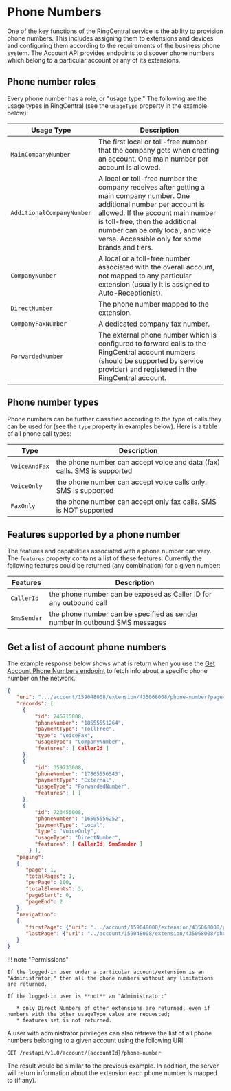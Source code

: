 # Phone Numbers

One of the key functions of the RingCentral service is the ability to provision phone numbers. This includes assigning them to extensions and devices and configuring them according to the requirements of the business phone system. The Account API provides endpoints to discover phone numbers which belong to a particular account or any of its extensions.

## Phone number roles

Every phone number has a role, or "usage type." The following are the usage types in RingCentral (see the `usageType` property in the example below):

| Usage Type | Description |
|-|-|
| `MainCompanyNumber` | The first local or toll-free number that the company gets when creating an account. One main number per account is allowed. |
| `AdditionalCompanyNumber` | A local or toll-free number the company receives after getting a main company number. One additional number per account is allowed. If the account main number is toll-free, then the additional number can be only local, and vice versa. Accessible only for some brands and tiers. | 
| `CompanyNumber` | A local or a toll-free number associated with the overall account, not mapped to any particular extension (usually it is assigned to Auto-Receptionist). | 
| `DirectNumber` | The phone number mapped to the extension. | 
| `CompanyFaxNumber` | A dedicated company fax number. |
| `ForwardedNumber` | The external phone number which is configured to forward calls to the RingCentral account numbers (should be supported by service provider) and registered in the RingCentral account. |

## Phone number types

Phone numbers can be further classified according to the type of calls they can be used for (see the `type` property in examples below). Here is a table of all phone call types:

| Type | Description |
|-|-|
| `VoiceAndFax` | the phone number can accept voice and data (fax) calls. SMS is supported | 
| `VoiceOnly` | the phone number can accept voice calls only. SMS is supported | 
| `FaxOnly` | the phone number can accept only fax calls. SMS is NOT supported | 

## Features supported by a phone number

The features and capabilities associated with a phone number can vary. The `features` property contains a list of these features. Currently the following features could be returned (any combination) for a given number:

| Features | Description |
|-|-|
| `CallerId` | the phone number can be exposed as Caller ID for any outbound call |
| `SmsSender` | the phone number can be specified as sender number in outbound SMS messages |

## Get a list of account phone numbers

The example response below shows what is return when you use the [Get Account Phone Numbers endpoint](https://developers.ringcentral.com/api-reference/Phone-Numbers/listAccountPhoneNumbers) to fetch info about a specific phone number on the network. 

```json
{
   "uri": ".../account/159048008/extension/435068008/phone-number?page=1&perPage=100",
   "records": [
     {
         "id": 246715008,
         "phoneNumber": "18555551264",
         "paymentType": "TollFree",
         "type": "VoiceFax",
         "usageType": "CompanyNumber",
         "features": [ CallerId ]          
     }, 
     {
         "id": 359733008,
         "phoneNumber": "17865556543",
         "paymentType": "External",
         "usageType": "ForwardedNumber",
         "features": [ ]          
     },
     {
         "id": 723455008,
         "phoneNumber": "16505556252",
         "paymentType": "Local",
         "type": "VoiceOnly",
         "usageType": "DirectNumber",
         "features": [ CallerId, SmsSender ]          
       } ],
   "paging":    
   {
      "page": 1,
      "totalPages": 1,
      "perPage": 100,
      "totalElements": 3,
      "pageStart": 0,
      "pageEnd": 2
   },
   "navigation":    
   {
      "firstPage": {"uri": ".../account/159048008/extension/435068008/phone-number?page=1&perPage=100"},
      "lastPage": {"uri": "../account/159048008/extension/435068008/phone-number?page=1&perPage=100"}
   }
}
```

!!! note "Permissions"

    If the logged-in user under a particular account/extension is an "Administrator," then all the phone numbers without any limitations are returned.

    If the logged-in user is **not** an "Administrator:"

       * only Direct Numbers of other extensions are returned, even if numbers with the other usageType value are requested;
       * features set is not returned.

A user with administrator privileges can also retrieve the list of all phone numbers belonging to a given account using the following URI:

    GET /restapi/v1.0/account/{accountId}/phone-number

The result would be similar to the previous example. In addition, the server will return information about the extension each phone number is mapped to (if any).

